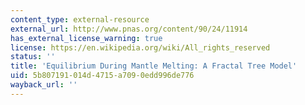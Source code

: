 ```yaml
---
content_type: external-resource
external_url: http://www.pnas.org/content/90/24/11914
has_external_license_warning: true
license: https://en.wikipedia.org/wiki/All_rights_reserved
status: ''
title: 'Equilibrium During Mantle Melting: A Fractal Tree Model'
uid: 5b807191-014d-4715-a709-0edd996de776
wayback_url: ''
---
```

